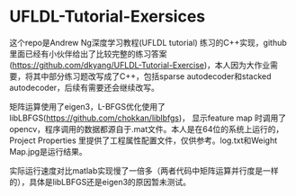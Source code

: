 UFLDL-Tutorial-Exersices
========================

这个repo是Andrew Ng深度学习教程(UFLDL tutorial) 练习的C++实现，github里面已经有小伙伴给出了比较完整的练习答案(https://github.com/dkyang/UFLDL-Tutorial-Exercise)，本人因为大作业需要，将其中部分练习题改写成了C++，包括sparse autodecoder和stacked autodecoder，后续有需要还会继续改写。

矩阵运算使用了eigen3，L-BFGS优化使用了libLBFGS(https://github.com/chokkan/liblbfgs)， 显示feature map 时调用了opencv，程序调用的数据都源自于.mat文件。本人是在64位的系统上运行的，Project Properties 里提供了工程属性配置文件，仅供参考。log.txt和Weight Map.jpg是运行结果。

实际运行速度对比matlab实现慢了一倍多（两者代码中矩阵运算并行度是一样的），具体是libLBFGS还是eigen3的原因暂未测试。
